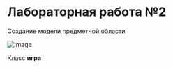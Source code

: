 # Лабораторная работа №2
Создание модели предметной области

![image](https://github.com/BREUCHT27/rtippo/assets/119112204/1a33e576-5c4b-4fb1-92c5-072b25831b53)



Класс **игра**
